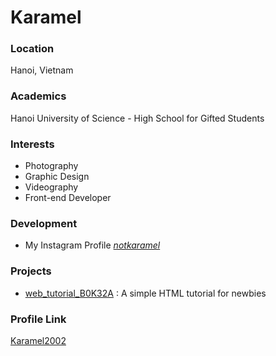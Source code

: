 # Karamel 

### Location

Hanoi, Vietnam

### Academics

Hanoi University of Science - High School for Gifted Students

### Interests

- Photography
- Graphic Design
- Videography
- Front-end Developer

### Development

- My Instagram Profile [_notkaramel_](instagram.com/_notkaramel_)

### Projects

- [web_tutorial_B0K32A](https://github.com/Karamel2002/web_tutorial_B0K32A) : A simple HTML tutorial for newbies

### Profile Link

[Karamel2002](https://github.com/Karamel2002)

